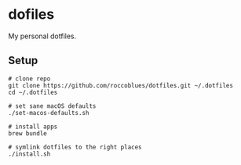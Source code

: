 # dofiles

My personal dotfiles.

## Setup

```
# clone repo
git clone https://github.com/roccoblues/dotfiles.git ~/.dotfiles
cd ~/.dotfiles

# set sane macOS defaults
./set-macos-defaults.sh

# install apps
brew bundle

# symlink dotfiles to the right places
./install.sh
```
